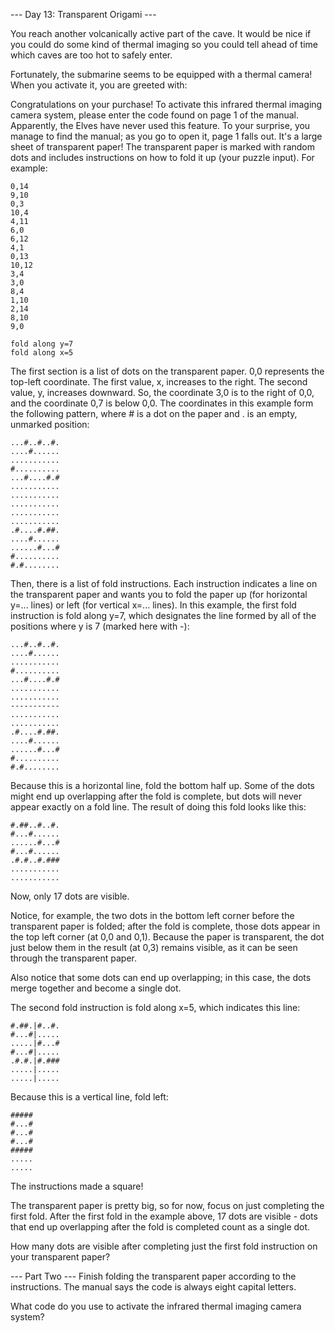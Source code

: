 --- Day 13: Transparent Origami ---

You reach another volcanically active part of the cave. It would be nice if you could do some kind of thermal imaging so you could tell ahead of time which caves are too hot to safely enter.

Fortunately, the submarine seems to be equipped with a thermal camera! When you activate it, you are greeted with:

Congratulations on your purchase! To activate this infrared thermal imaging
camera system, please enter the code found on page 1 of the manual.
Apparently, the Elves have never used this feature. To your surprise, you manage to find the manual; as you go to open it, page 1 falls out. It's a large sheet of transparent paper! The transparent paper is marked with random dots and includes instructions on how to fold it up (your puzzle input). For example:

```6,10  
0,14  
9,10  
0,3  
10,4  
4,11  
6,0  
6,12  
4,1  
0,13  
10,12  
3,4  
3,0  
8,4  
1,10  
2,14  
8,10  
9,0  

fold along y=7  
fold along x=5  
```

The first section is a list of dots on the transparent paper. 0,0 represents the top-left coordinate. The first value, x, increases to the right. The second value, y, increases downward. So, the coordinate 3,0 is to the right of 0,0, and the coordinate 0,7 is below 0,0. The coordinates in this example form the following pattern, where # is a dot on the paper and . is an empty, unmarked position:

```
...#..#..#.  
....#......  
...........  
#..........  
...#....#.#  
...........  
...........  
...........  
...........  
...........  
.#....#.##.  
....#......  
......#...#  
#..........  
#.#........  
```

Then, there is a list of fold instructions. Each instruction indicates a line on the transparent paper and wants you to fold the paper up (for horizontal y=... lines) or left (for vertical x=... lines). In this example, the first fold instruction is fold along y=7, which designates the line formed by all of the positions where y is 7 (marked here with -):

```
...#..#..#.  
....#......  
...........  
#..........  
...#....#.#  
...........  
...........  
-----------  
...........  
...........  
.#....#.##.  
....#......  
......#...#  
#..........  
#.#........  
```

Because this is a horizontal line, fold the bottom half up. Some of the dots might end up overlapping after the fold is complete, but dots will never appear exactly on a fold line. The result of doing this fold looks like this:

```
#.##..#..#.  
#...#......  
......#...#  
#...#......  
.#.#..#.###  
...........  
...........  
```

Now, only 17 dots are visible.

Notice, for example, the two dots in the bottom left corner before the transparent paper is folded; after the fold is complete, those dots appear in the top left corner (at 0,0 and 0,1). Because the paper is transparent, the dot just below them in the result (at 0,3) remains visible, as it can be seen through the transparent paper.

Also notice that some dots can end up overlapping; in this case, the dots merge together and become a single dot.

The second fold instruction is fold along x=5, which indicates this line:

```
#.##.|#..#.  
#...#|.....  
.....|#...#  
#...#|.....  
.#.#.|#.###  
.....|.....  
.....|.....  
```

Because this is a vertical line, fold left:

```
#####  
#...#  
#...#  
#...#  
#####  
.....  
.....  
```

The instructions made a square!

The transparent paper is pretty big, so for now, focus on just completing the first fold. After the first fold in the example above, 17 dots are visible - dots that end up overlapping after the fold is completed count as a single dot.

How many dots are visible after completing just the first fold instruction on your transparent paper?


--- Part Two ---
Finish folding the transparent paper according to the instructions. The manual says the code is always eight capital letters.

What code do you use to activate the infrared thermal imaging camera system?

